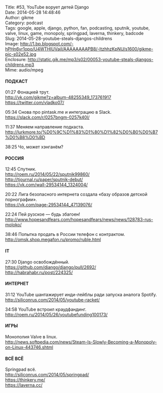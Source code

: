 Title: #53, YouTube ворует детей Django  
Date: 2014-05-28 14:48:46  
Author: gikme  
Category: podcast  
Tags: google, apple, django, python, fan, podcasting, sputnik, youtube, valve, linux, game, monopoly, springpad, laverna, thinkery, badcode  
Slug: 2014-05-28-youtube-steals-djangos-childrens  
Image: http://1.bp.blogspot.com/-hPHn6vr1opo/U4WTHIUVajI/AAAAAAAAPB8/-ltzhhzKpNU/s1600/gikme-pic-s02e52.jpg  
Enclosure: http://static.gik.me/mp3/s02/00053-youtube-steals-djangos-childrens.mp3  
Mime: audio/mpeg

#### ПОДКАСТ

01:27 Фонацкей трут.  
<http://vk.com/gikme?z=album-48255349_173761917>  
<https://twitter.com/vladko07/>

05:34 Снова про pintask.me и интеграцию в Slack.  
<https://slack.com/r/0257bngm-0257k40l/>

11:37 Меняем направление подкаста.  
<http://lurkmore.to/%D0%9C%D1%83%D1%80%D1%82%D0%B0%D0%B7%D0%B8%D0%BD>

38:25 Чо, может хэнганём?

#### РОССИЯ

12:45 Спутник.  
<http://roem.ru/2014/05/22/sputnik99860/>  
<http://tjournal.ru/paper/sputnik-debut/>  
<https://vk.com/wall-29534144_1324004/>

20:22 Лига безопасного интернета создала «базу образов детской  
порнографии».  
<https://vk.com/page-29534144_47139076/>

22:24 Пей рузское — будь збагоен!  
<http://www.hopesandfears.com/hopesandfears/news/news/128783-rus-moloko/>

38:46 Попытка продать в России телефон с контрактом.  
<http://omsk.shop.megafon.ru/promo/ruble.html>

#### IT

27:30 Django освобождённый.  
<https://github.com/django/django/pull/2692/>  
<http://habrahabr.ru/post/224325/>

#### ИНТЕРНЕТ

31:12 YouTube шантажирует инди-лейблы ради запуска аналога Spotify.  
<http://siliconrus.com/2014/05/youtube-racket/>

34:58 YouTube встроил краудфандинг.  
<http://roem.ru/2014/05/26/youtubefunding100173/>

#### ИГРЫ

Монополия Valve в linux.  
<http://news.softpedia.com/news/Steam-Is-Slowly-Becoming-a-Monopoly-on-Linux-443746.shtml>

#### ВСЁ ВСЁ

Springpad всё.  
<http://siliconrus.com/2014/05/springpad/>  
<https://thinkery.me/>  
<https://laverna.cc/>

